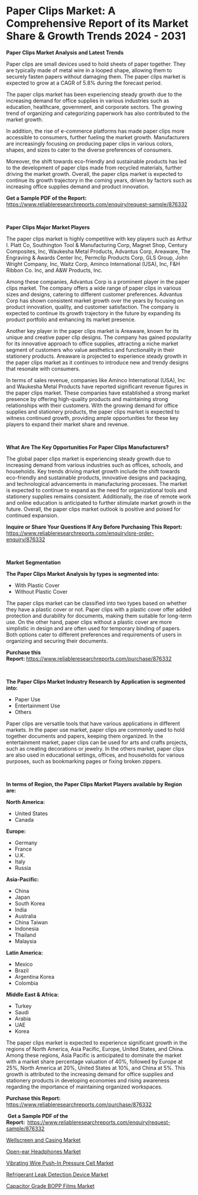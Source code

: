 <p><h1>Paper Clips Market: A Comprehensive Report of its Market Share & Growth Trends 2024 - 2031</h1></p><p><strong>Paper Clips Market Analysis and Latest Trends</strong></p>
<p><p>Paper clips are small devices used to hold sheets of paper together. They are typically made of metal wire in a looped shape, allowing them to securely fasten papers without damaging them. The paper clips market is expected to grow at a CAGR of 5.8% during the forecast period.</p><p>The paper clips market has been experiencing steady growth due to the increasing demand for office supplies in various industries such as education, healthcare, government, and corporate sectors. The growing trend of organizing and categorizing paperwork has also contributed to the market growth.</p><p>In addition, the rise of e-commerce platforms has made paper clips more accessible to consumers, further fueling the market growth. Manufacturers are increasingly focusing on producing paper clips in various colors, shapes, and sizes to cater to the diverse preferences of consumers.</p><p>Moreover, the shift towards eco-friendly and sustainable products has led to the development of paper clips made from recycled materials, further driving the market growth. Overall, the paper clips market is expected to continue its growth trajectory in the coming years, driven by factors such as increasing office supplies demand and product innovation.</p></p>
<p><strong>Get a Sample PDF of the Report:&nbsp;</strong> <a href="https://www.reliableresearchreports.com/enquiry/request-sample/876332">https://www.reliableresearchreports.com/enquiry/request-sample/876332</a></p>
<p>&nbsp;</p>
<p><strong>Paper Clips Major Market Players</strong></p>
<p><p>The paper clips market is highly competitive with key players such as Arthur I. Platt Co, Southington Tool & Manufacturing Corp, Magnet Shop, Century Composites, Inc, Waukesha Metal Products, Advantus Corp, Areaware, The Engraving & Awards Center Inc, Permclip Products Corp, GLS Group, John Wright Company, Inc, Waitz Corp, Aminco International (USA), Inc, F&H Ribbon Co. Inc, and A&W Products, Inc.</p><p>Among these companies, Advantus Corp is a prominent player in the paper clips market. The company offers a wide range of paper clips in various sizes and designs, catering to different customer preferences. Advantus Corp has shown consistent market growth over the years by focusing on product innovation, quality, and customer satisfaction. The company is expected to continue its growth trajectory in the future by expanding its product portfolio and enhancing its market presence.</p><p>Another key player in the paper clips market is Areaware, known for its unique and creative paper clip designs. The company has gained popularity for its innovative approach to office supplies, attracting a niche market segment of customers who value aesthetics and functionality in their stationery products. Areaware is projected to experience steady growth in the paper clips market as it continues to introduce new and trendy designs that resonate with consumers.</p><p>In terms of sales revenue, companies like Aminco International (USA), Inc and Waukesha Metal Products have reported significant revenue figures in the paper clips market. These companies have established a strong market presence by offering high-quality products and maintaining strong relationships with their customers. With the growing demand for office supplies and stationery products, the paper clips market is expected to witness continued growth, providing ample opportunities for these key players to expand their market share and revenue.</p></p>
<p>&nbsp;</p>
<p><strong>What Are The Key Opportunities For Paper Clips Manufacturers?</strong></p>
<p><p>The global paper clips market is experiencing steady growth due to increasing demand from various industries such as offices, schools, and households. Key trends driving market growth include the shift towards eco-friendly and sustainable products, innovative designs and packaging, and technological advancements in manufacturing processes. The market is expected to continue to expand as the need for organizational tools and stationery supplies remains consistent. Additionally, the rise of remote work and online education is anticipated to further stimulate market growth in the future. Overall, the paper clips market outlook is positive and poised for continued expansion.</p></p>
<p><strong>Inquire or Share Your Questions If Any Before Purchasing This Report:</strong> <a href="https://www.reliableresearchreports.com/enquiry/pre-order-enquiry/876332">https://www.reliableresearchreports.com/enquiry/pre-order-enquiry/876332</a></p>
<p>&nbsp;</p>
<p><strong>Market Segmentation</strong></p>
<p><strong>The Paper Clips Market Analysis by types is segmented into:</strong></p>
<p><ul><li>With Plastic Cover</li><li>Without Plastic Cover</li></ul></p>
<p><p>The paper clips market can be classified into two types based on whether they have a plastic cover or not. Paper clips with a plastic cover offer added protection and durability for documents, making them suitable for long-term use. On the other hand, paper clips without a plastic cover are more simplistic in design and are often used for temporary binding of papers. Both options cater to different preferences and requirements of users in organizing and securing their documents.</p></p>
<p><strong>Purchase this Report:&nbsp;</strong><a href="https://www.reliableresearchreports.com/purchase/876332">https://www.reliableresearchreports.com/purchase/876332</a></p>
<p>&nbsp;</p>
<p><strong>The Paper Clips Market Industry Research by Application is segmented into:</strong></p>
<p><ul><li>Paper Use</li><li>Entertainment Use</li><li>Others</li></ul></p>
<p><p>Paper clips are versatile tools that have various applications in different markets. In the paper use market, paper clips are commonly used to hold together documents and papers, keeping them organized. In the entertainment market, paper clips can be used for arts and crafts projects, such as creating decorations or jewelry. In the others market, paper clips are also used in educational settings, offices, and households for various purposes, such as bookmarking pages or fixing broken zippers.</p></p>
<p>&nbsp;</p>
<p><strong>In terms of Region, the Paper Clips Market Players available by Region are:</strong></p>
<p>
    <p> <strong> North America: </strong>
        <ul>
            <li>United States</li>
            <li>Canada</li>
        </ul>
        </p> 
    <p> <strong> Europe: </strong>
        <ul>
            <li>Germany</li>
            <li>France</li>
            <li>U.K.</li>
            <li>Italy</li>
            <li>Russia</li>
        </ul>
        </p> 
    <p> <strong> Asia-Pacific: </strong>
        <ul>
            <li>China</li>
            <li>Japan</li>
            <li>South Korea</li>
            <li>India</li>
            <li>Australia</li>
            <li>China Taiwan</li>
            <li>Indonesia</li>
            <li>Thailand</li>
            <li>Malaysia</li>
        </ul>
        </p> 
    <p> <strong> Latin America: </strong>
        <ul>
            <li>Mexico</li>
            <li>Brazil</li>
            <li>Argentina Korea</li>
            <li>Colombia</li>
        </ul>
        </p> 
    <p> <strong> Middle East & Africa: </strong>
        <ul>
            <li>Turkey</li>
            <li>Saudi</li>
            <li>Arabia</li>
            <li>UAE</li>
            <li>Korea</li>
        </ul>
    </p>
    </p>
<p><p>The paper clips market is expected to experience significant growth in the regions of North America, Asia Pacific, Europe, United States, and China. Among these regions, Asia Pacific is anticipated to dominate the market with a market share percentage valuation of 40%, followed by Europe at 25%, North America at 20%, United States at 10%, and China at 5%. This growth is attributed to the increasing demand for office supplies and stationery products in developing economies and rising awareness regarding the importance of maintaining organized workspaces.</p></p>
<p><strong>Purchase this Report: </strong><a href="https://www.reliableresearchreports.com/purchase/876332">https://www.reliableresearchreports.com/purchase/876332</a></p>
<p>&nbsp;<strong>Get a Sample PDF of the Report:&nbsp;&nbsp;</strong><a href="https://www.reliableresearchreports.com/enquiry/request-sample/876332">https://www.reliableresearchreports.com/enquiry/request-sample/876332</a></p>
<p><strong></strong></p>
<p><p><a href="https://circular-yam-9b9.notion.site/Wellscreen-and-Casing-Market-Size-Focuses-on-Market-Dynamics-In-Depth-Analysis-and-Future-Projectio-a03b2c1eb393490499133024307a7709">Wellscreen and Casing Market</a></p><p><a href="https://view.publitas.com/reportprime-1/open-ear-headphones-market-size-market-trends-and-growth-outlook-forecasted-for-period-from-2024-to-2031/">Open-ear Headphones Market</a></p><p><a href="https://cedar-agate-3da.notion.site/Vibrating-Wire-Push-In-Pressure-Cell-Market-Size-and-Examines-its-Market-Scope-with-a-Primary-Focu-cf0a16ad820c4f84a2b99791695ea648">Vibrating Wire Push-In Pressure Cell Market</a></p><p><a href="https://copper-carbon-84f.notion.site/Refrigerant-Leak-Detection-Device-Market-Size-Evaluating-its-Market-Trends-Growth-and-Projections-77d0c4cc5d7c4c8da26d51f6d47067df">Refrigerant Leak Detection Device Market</a></p><p><a href="https://view.publitas.com/reportprime-1/capacitor-grade-bopp-films-market-challenges-opportunities-and-growth-drivers-and-major-market-players-forecasted-for-period-from-2024-2031/">Capacitor Grade BOPP Films Market</a></p></p>